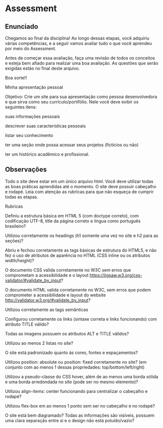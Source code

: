 # Assessment

## Enunciado

Chegamos ao final da disciplina! Ao longo dessas etapas, você adquiriu várias competências, e a seguir vamos avaliar tudo o que você aprendeu por meio do Assessment.

Antes de começar essa avaliação, faça uma revisão de todos os conceitos e esteja bem afiado para realizar uma boa avaliação. As questões que serão exigidas estão no final deste arquivo.

Boa sorte!!

Minha apresentação pessoal

Objetivo: Crie um site para sua apresentação como pessoa desenvolvedora e que sirva como seu currículo/portifólio. Nele você deve exibir os seguintes itens:

suas informações pessoais

descrever suas características pessoais

listar seu conhecimento

ter uma seção onde possa acessar seus projetos (fictícios ou não)

ter um histórico acadêmico e profissional.

## Observações

Todo o site deve estar em um único arquivo html. Você deve utilizar todas as boas práticas aprendidas até o momento. O site deve possuir cabeçalho e rodapé. Leia com atenção as rubricas para que não esqueça de cumprir todas as etapas.

Rubricas

Definiu a estrutura básica em HTML 5 (com doctype correto), com codificação UTF-8, title da página correto e língua como português brasileiro?

Utilizou corretamente os headings (h1 somente uma vez no site e h2 para as seções)?

Abriu e fechou corretamente as tags básicas de estrutura do HTML5, e não fez o uso de atributos de aparência no HTML (CSS inline ou os atributos width/height)?

O documento CSS valida corretamente no W3C sem erros que comprometam a acessibilidade e o layout <https://jigsaw.w3.org/css-validator/#validate_by_input>?

O documento HTML valida corretamente no W3C, sem erros que podem comprometer a acessibilidade e layout do website <http://validator.w3.org/#validate_by_input>?

Utilizou corretamente as tags semânticas

Configurou corretamente os links (sintaxe correta e links funcionando) com atributo TITLE válido?

Todas as imagens possuem os atributos ALT e TITLE válidos?

Utilizou ao menos 2 listas no site?

O site está padronizado quanto às cores, fontes e espaçamentos?

Utilizou position: absolute ou position: fixed corretamente no site? (em conjunto com ao menos 1 dessas propriedades: top/bottom/left/right)

Utilizou a pseudo-classe do CSS hover, além de ao menos uma borda sólida e uma borda arredondada no site (pode ser no mesmo elemento)?

Utilizou align-items: center funcionando para centralizar o cabeçalho e rodapé?

Utilizou flex-box em ao menos 1 ponto sem ser no cabeçalho e no rodapé?

O site está bem diagramado? Todas as informações são visíveis, possuem uma clara separação entre si e o design não está poluído/vazio?
